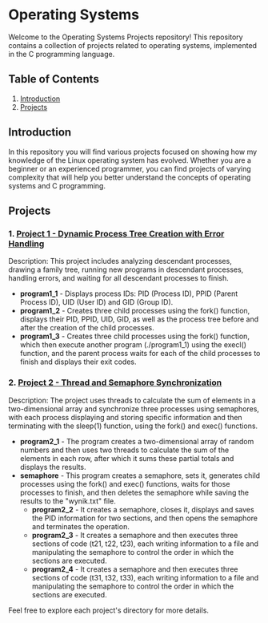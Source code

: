 # Operating Systems

Welcome to the Operating Systems Projects repository! This repository contains a collection of projects related to operating systems, implemented in the C programming language.

## Table of Contents

1. [Introduction](#introduction)
2. [Projects](#projects)

## Introduction

In this repository you will find various projects focused on showing how my knowledge of the Linux operating system has evolved. Whether you are a beginner or an experienced programmer, you can find projects of varying complexity that will help you better understand the concepts of operating systems and C programming.

## Projects

### 1. [Project 1 - Dynamic Process Tree Creation with Error Handling](https://github.com/SebastianSlezak/Operating-systems/tree/main/Project%201%20-%20Dynamic%20Process%20Tree%20Creation%20with%20Error%20Handling)
   Description: This project includes analyzing descendant processes, drawing a family tree, running new programs in descendant processes, handling errors, and waiting for all descendant processes to finish.

   - **program1_1** - Displays process IDs: PID (Process ID), PPID (Parent Process ID), UID (User ID) and GID (Group ID).
   - **program1_2** - Creates three child processes using the fork() function, displays their PID, PPID, UID, GID, as well as the process tree before and after the creation of the child processes.
   - **program1_3** - Creates three child processes using the fork() function, which then execute another program (./program1_1) using the execl() function, and the parent process waits for each of the child processes to finish and displays their exit codes.

### 2. [Project 2 - Thread and Semaphore Synchronization](https://github.com/SebastianSlezak/Operating-systems/tree/main/Project%202%20-%20Thread%20and%20Semaphore%20Synchronization)
   Description: The project uses threads to calculate the sum of elements in a two-dimensional array and synchronize three processes using semaphores, with each process displaying and storing specific information    and then terminating with the sleep(1) function, using the fork() and exec() functions.

   - **program2_1** - The program creates a two-dimensional array of random numbers and then uses two threads to calculate the sum of the elements in each row, after which it sums these partial totals and displays the results.
   - **semaphore** - This program creates a semaphore, sets it, generates child processes using the fork() and exec() functions, waits for those processes to finish, and then deletes the semaphore while saving the results to the "wynik.txt" file.
      - **program2_2** - It creates a semaphore, closes it, displays and saves the PID information for two sections, and then opens the semaphore and terminates the operation.
      - **program2_3** - It creates a semaphore and then executes three sections of code (t21, t22, t23), each writing information to a file and manipulating the semaphore to control the order in which the sections are executed.
      - **program2_4** - It creates a semaphore and then executes three sections of code (t31, t32, t33), each writing information to a file and manipulating the semaphore to control the order in which the sections are executed.

Feel free to explore each project's directory for more details.
